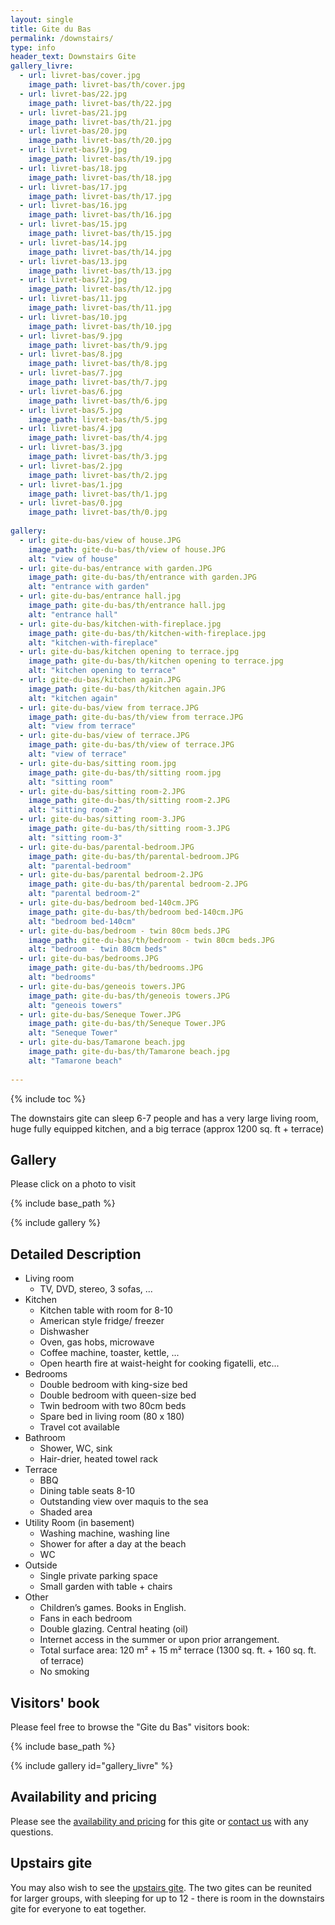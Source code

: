 ```yaml
---
layout: single
title: Gite du Bas
permalink: /downstairs/
type: info
header_text: Downstairs Gite
gallery_livre:
  - url: livret-bas/cover.jpg
    image_path: livret-bas/th/cover.jpg
  - url: livret-bas/22.jpg
    image_path: livret-bas/th/22.jpg
  - url: livret-bas/21.jpg
    image_path: livret-bas/th/21.jpg
  - url: livret-bas/20.jpg
    image_path: livret-bas/th/20.jpg
  - url: livret-bas/19.jpg
    image_path: livret-bas/th/19.jpg
  - url: livret-bas/18.jpg
    image_path: livret-bas/th/18.jpg
  - url: livret-bas/17.jpg
    image_path: livret-bas/th/17.jpg
  - url: livret-bas/16.jpg
    image_path: livret-bas/th/16.jpg
  - url: livret-bas/15.jpg
    image_path: livret-bas/th/15.jpg
  - url: livret-bas/14.jpg
    image_path: livret-bas/th/14.jpg
  - url: livret-bas/13.jpg
    image_path: livret-bas/th/13.jpg
  - url: livret-bas/12.jpg
    image_path: livret-bas/th/12.jpg
  - url: livret-bas/11.jpg
    image_path: livret-bas/th/11.jpg
  - url: livret-bas/10.jpg
    image_path: livret-bas/th/10.jpg
  - url: livret-bas/9.jpg
    image_path: livret-bas/th/9.jpg
  - url: livret-bas/8.jpg
    image_path: livret-bas/th/8.jpg
  - url: livret-bas/7.jpg
    image_path: livret-bas/th/7.jpg
  - url: livret-bas/6.jpg
    image_path: livret-bas/th/6.jpg
  - url: livret-bas/5.jpg
    image_path: livret-bas/th/5.jpg
  - url: livret-bas/4.jpg
    image_path: livret-bas/th/4.jpg
  - url: livret-bas/3.jpg
    image_path: livret-bas/th/3.jpg
  - url: livret-bas/2.jpg
    image_path: livret-bas/th/2.jpg
  - url: livret-bas/1.jpg
    image_path: livret-bas/th/1.jpg
  - url: livret-bas/0.jpg
    image_path: livret-bas/th/0.jpg
  
gallery:
  - url: gite-du-bas/view of house.JPG
    image_path: gite-du-bas/th/view of house.JPG
    alt: "view of house"
  - url: gite-du-bas/entrance with garden.JPG
    image_path: gite-du-bas/th/entrance with garden.JPG
    alt: "entrance with garden"
  - url: gite-du-bas/entrance hall.jpg
    image_path: gite-du-bas/th/entrance hall.jpg
    alt: "entrance hall"
  - url: gite-du-bas/kitchen-with-fireplace.jpg
    image_path: gite-du-bas/th/kitchen-with-fireplace.jpg
    alt: "kitchen-with-fireplace"
  - url: gite-du-bas/kitchen opening to terrace.jpg
    image_path: gite-du-bas/th/kitchen opening to terrace.jpg
    alt: "kitchen opening to terrace"
  - url: gite-du-bas/kitchen again.JPG
    image_path: gite-du-bas/th/kitchen again.JPG
    alt: "kitchen again"
  - url: gite-du-bas/view from terrace.JPG
    image_path: gite-du-bas/th/view from terrace.JPG
    alt: "view from terrace"
  - url: gite-du-bas/view of terrace.JPG
    image_path: gite-du-bas/th/view of terrace.JPG
    alt: "view of terrace"
  - url: gite-du-bas/sitting room.jpg
    image_path: gite-du-bas/th/sitting room.jpg
    alt: "sitting room"
  - url: gite-du-bas/sitting room-2.JPG
    image_path: gite-du-bas/th/sitting room-2.JPG
    alt: "sitting room-2"
  - url: gite-du-bas/sitting room-3.JPG
    image_path: gite-du-bas/th/sitting room-3.JPG
    alt: "sitting room-3"
  - url: gite-du-bas/parental-bedroom.JPG
    image_path: gite-du-bas/th/parental-bedroom.JPG
    alt: "parental-bedroom"
  - url: gite-du-bas/parental bedroom-2.JPG
    image_path: gite-du-bas/th/parental bedroom-2.JPG
    alt: "parental bedroom-2"
  - url: gite-du-bas/bedroom bed-140cm.JPG
    image_path: gite-du-bas/th/bedroom bed-140cm.JPG
    alt: "bedroom bed-140cm"
  - url: gite-du-bas/bedroom - twin 80cm beds.JPG
    image_path: gite-du-bas/th/bedroom - twin 80cm beds.JPG
    alt: "bedroom - twin 80cm beds"
  - url: gite-du-bas/bedrooms.JPG
    image_path: gite-du-bas/th/bedrooms.JPG
    alt: "bedrooms"
  - url: gite-du-bas/geneois towers.JPG
    image_path: gite-du-bas/th/geneois towers.JPG
    alt: "geneois towers"
  - url: gite-du-bas/Seneque Tower.JPG
    image_path: gite-du-bas/th/Seneque Tower.JPG
    alt: "Seneque Tower"
  - url: gite-du-bas/Tamarone beach.jpg
    image_path: gite-du-bas/th/Tamarone beach.jpg
    alt: "Tamarone beach"
  
---
```


{% include toc %}

The downstairs gite can sleep 6-7 people and has a very large
living room, huge fully equipped kitchen, and a big terrace
(approx 1200 sq. ft + terrace)

## Gallery

Please click on a photo to visit

{% include base_path %}

{% include gallery %}

## Detailed Description

* Living room
  * TV, DVD, stereo, 3 sofas, ...
* Kitchen
  * Kitchen table with room for 8-10
  * American style fridge/ freezer
  * Dishwasher
  * Oven, gas hobs, microwave
  * Coffee machine, toaster, kettle, ...
  * Open hearth fire at waist-height for cooking figatelli, etc...
* Bedrooms
  * Double bedroom with king-size bed
  * Double bedroom with queen-size bed
  * Twin bedroom with two 80cm beds
  * Spare bed in living room (80 x 180)
  * Travel cot available
* Bathroom
  * Shower, WC, sink
  * Hair-drier, heated towel rack
* Terrace
  * BBQ
  * Dining table seats 8-10
  * Outstanding view over maquis to the sea
  * Shaded area
* Utility Room (in basement)
  * Washing machine, washing line
  * Shower for after a day at the beach
  * WC
* Outside
  * Single private parking space
  * Small garden with table + chairs
* Other
  * Children’s games. Books in English.
  * Fans in each bedroom
  * Double glazing. Central heating (oil)
  * Internet access in the summer or upon prior arrangement.
  * Total surface area: 120 m² + 15 m² terrace (1300 sq. ft. + 160 sq. ft. of terrace)
  * No smoking

## Visitors' book

Please feel free to browse the "Gite du Bas" visitors book:

{% include base_path %}

{% include gallery id="gallery_livre" %}

## Availability and pricing

Please see the [availability and pricing](/availability) for this gite or [contact us](/contact) with any questions.

## Upstairs gite

 You may also wish to see the [upstairs gite](/upstairs). The two gites can be reunited for larger groups, with sleeping for up to 12 - there is room in the downstairs gite for everyone to eat together.

